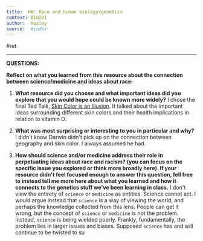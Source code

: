 ```yaml
---
title:  HW: Race and human biology/genetics
context: BIO201
author:  Huxley
source:  #index
---
```


#ret 

---



**QUESTIONS:**

**Reflect on what you learned from this resource about the connection between science/medicine and ideas about race:**

1. **What resource did you choose and what important ideas did you explore that you would hope could be known more widely?**
I chose the final Ted Talk, [Skin Color is an Illusion](https://www.youtube.com/watch?v=QOSPNVunyFQ). It talked about the important ideas surrounding different skin colors and their health implications in relation to vitamin D.

3.  **What was most surprising or interesting to you in particular and why?**
I didn't know Darwin didn't pick up on the connection between geography and skin color. I always assumed he had. 

4.  **How should science and/or medicine address their role in perpetuating ideas about race and racism? (you can focus on the specific issue you explored or think more broadly here). If your resource didn't feel focused enough to answer this question, fell free to instead tell me more here about what you learned and how it connects to the genetics stuff we've been learning in class.**
I don't view the entirety of `science` or `medicine` as entities. Science cannot act. I would argue instead that `science` is a way of viewing the world, and perhaps the knowledge collected from this lens. People can get it wrong, but the concept of `science` or `medicine` is not the problem. Instead, `science` is being wielded poorly. Frankly, fundamentally, the problem lies in larger issues and biases. Supposed `science` has and will continue to be twisted to su












